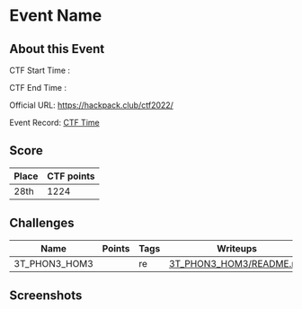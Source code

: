 # Event Name



## About this Event


CTF Start Time :  

CTF End Time : 

Official URL: https://hackpack.club/ctf2022/

Event Record: [CTF Time](https://ctftime.org/event/1567)


## Score

| Place | CTF points |
|-------|------------|
| 28th| 1224|

## Challenges
| Name | Points | Tags | Writeups |
|------|--------|------|----------|
|3T_PHON3_HOM3| |re|[3T_PHON3_HOM3/README.md](3T_PHON3_HOM3/README.md)|







## Screenshots
